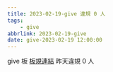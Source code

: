 ```yaml
---
title: 2023-02-19-give 違規 0 人
tags:
    - give
abbrlink: 2023-02-19-give
date: give-2023-02-19 12:00:00
---
```

give 板 [板規連結](https://www.ptt.cc/bbs/give/M.1612495900.A.C32.html)
昨天違規 0 人

